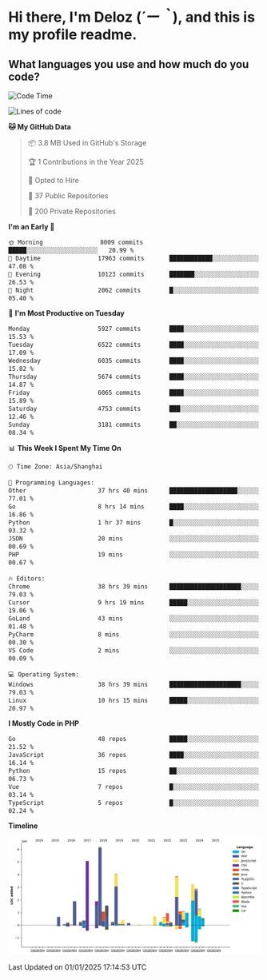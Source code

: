 # **Hi there, I'm Deloz (*´ー｀*), and this is my profile readme.**

## **What languages you use and how much do you code?**

<!--START_SECTION:waka-->
![Code Time](http://img.shields.io/badge/Code%20Time-5%2C407%20hrs%2014%20mins-blue)

![Lines of code](https://img.shields.io/badge/From%20Hello%20World%20I%27ve%20Written-42.2%20million%20lines%20of%20code-blue)

**🐱 My GitHub Data** 

> 📦 3.8 MB Used in GitHub's Storage 
 > 
> 🏆 1 Contributions in the Year 2025
 > 
> 💼 Opted to Hire
 > 
> 📜 37 Public Repositories 
 > 
> 🔑 200 Private Repositories 
 > 
**I'm an Early 🐤** 

```text
🌞 Morning                8009 commits        █████░░░░░░░░░░░░░░░░░░░░   20.99 % 
🌆 Daytime                17963 commits       ████████████░░░░░░░░░░░░░   47.08 % 
🌃 Evening                10123 commits       ███████░░░░░░░░░░░░░░░░░░   26.53 % 
🌙 Night                  2062 commits        █░░░░░░░░░░░░░░░░░░░░░░░░   05.40 % 
```
📅 **I'm Most Productive on Tuesday** 

```text
Monday                   5927 commits        ████░░░░░░░░░░░░░░░░░░░░░   15.53 % 
Tuesday                  6522 commits        ████░░░░░░░░░░░░░░░░░░░░░   17.09 % 
Wednesday                6035 commits        ████░░░░░░░░░░░░░░░░░░░░░   15.82 % 
Thursday                 5674 commits        ████░░░░░░░░░░░░░░░░░░░░░   14.87 % 
Friday                   6065 commits        ████░░░░░░░░░░░░░░░░░░░░░   15.89 % 
Saturday                 4753 commits        ███░░░░░░░░░░░░░░░░░░░░░░   12.46 % 
Sunday                   3181 commits        ██░░░░░░░░░░░░░░░░░░░░░░░   08.34 % 
```


📊 **This Week I Spent My Time On** 

```text
🕑︎ Time Zone: Asia/Shanghai

💬 Programming Languages: 
Other                    37 hrs 40 mins      ███████████████████░░░░░░   77.01 % 
Go                       8 hrs 14 mins       ████░░░░░░░░░░░░░░░░░░░░░   16.86 % 
Python                   1 hr 37 mins        █░░░░░░░░░░░░░░░░░░░░░░░░   03.32 % 
JSON                     20 mins             ░░░░░░░░░░░░░░░░░░░░░░░░░   00.69 % 
PHP                      19 mins             ░░░░░░░░░░░░░░░░░░░░░░░░░   00.67 % 

🔥 Editors: 
Chrome                   38 hrs 39 mins      ████████████████████░░░░░   79.03 % 
Cursor                   9 hrs 19 mins       █████░░░░░░░░░░░░░░░░░░░░   19.06 % 
GoLand                   43 mins             ░░░░░░░░░░░░░░░░░░░░░░░░░   01.48 % 
PyCharm                  8 mins              ░░░░░░░░░░░░░░░░░░░░░░░░░   00.30 % 
VS Code                  2 mins              ░░░░░░░░░░░░░░░░░░░░░░░░░   00.09 % 

💻 Operating System: 
Windows                  38 hrs 39 mins      ████████████████████░░░░░   79.03 % 
Linux                    10 hrs 15 mins      █████░░░░░░░░░░░░░░░░░░░░   20.97 % 
```

**I Mostly Code in PHP** 

```text
Go                       48 repos            █████░░░░░░░░░░░░░░░░░░░░   21.52 % 
JavaScript               36 repos            ████░░░░░░░░░░░░░░░░░░░░░   16.14 % 
Python                   15 repos            ██░░░░░░░░░░░░░░░░░░░░░░░   06.73 % 
Vue                      7 repos             █░░░░░░░░░░░░░░░░░░░░░░░░   03.14 % 
TypeScript               5 repos             █░░░░░░░░░░░░░░░░░░░░░░░░   02.24 % 
```



**Timeline**

![Lines of Code chart](https://raw.githubusercontent.com/deloz/deloz/main/assets/bar_graph.png)


 Last Updated on 01/01/2025 17:14:53 UTC
<!--END_SECTION:waka-->
